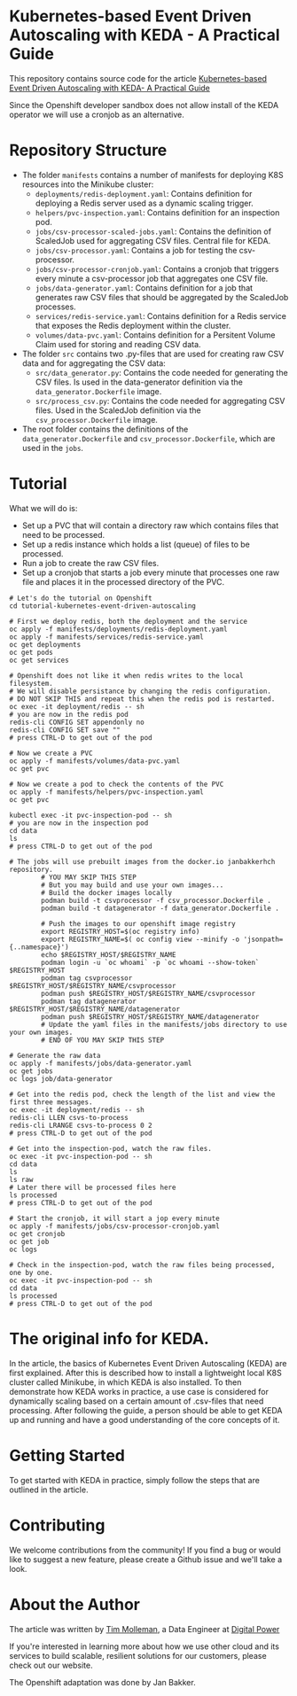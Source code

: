 # Kubernetes-based Event Driven Autoscaling with KEDA - A Practical Guide
This repository contains source code for the article [Kubernetes-based Event Driven Autoscaling with KEDA- A Practical Guide](https://medium.com/@digitalpower/kubernetes-based-event-driven-autoscaling-with-keda-a-practical-guide-ed29cf482e7b)

Since the Openshift developer sandbox does not allow install of the KEDA operator we will use a cronjob as an alternative.

# Repository Structure
* The folder `manifests` contains a number of manifests for deploying K8S resources into the Minikube cluster:
  * `deployments/redis-deployment.yaml`: Contains definition for deploying a Redis server used as a dynamic scaling trigger.
  * `helpers/pvc-inspection.yaml`: Contains definition for an inspection pod.
  * `jobs/csv-processor-scaled-jobs.yaml`: Contains the definition of ScaledJob used for aggregating CSV files. Central file for KEDA.
  * `jobs/csv-processor.yaml`: Contains a job for testing the csv-processor.
  * `jobs/csv-processor-cronjob.yaml`: Contains a cronjob that triggers every minute a csv-processor job that aggregates one CSV file.
  * `jobs/data-generator.yaml`: Contains definition for a job that generates raw CSV files that should be aggregated by the ScaledJob processes.
  * `services/redis-service.yaml`: Contains definition for a Redis service that exposes the Redis deployment within the cluster.
  * `volumes/data-pvc.yaml`: Contains definition for a Persitent Volume Claim used for storing and reading CSV data.
* The folder `src` contains two .py-files that are used for creating raw CSV data and for aggregating the CSV data:
  * `src/data_generator.py`: Contains the code needed for generating the CSV files. Is used in the data-generator definition via the `data_generator.Dockerfile` image.
  * `src/process_csv.py`: Contains the code needed for aggregating CSV files. Used in the ScaledJob definition via the `csv_processor.Dockerfile` image.
* The root folder contains the definitions of the `data_generator.Dockerfile` and `csv_processor.Dockerfile`, which are used in the `jobs`.

# Tutorial

What we will do is:
* Set up a PVC that will contain a directory raw which contains files that need to be processed.
* Set up a redis instance which holds a list (queue) of files to be processed.
* Run a job to create the raw CSV files.
* Set up a cronjob that starts a job every minute that processes one raw file and places it in the processed directory of the PVC.

```
# Let's do the tutorial on Openshift
cd tutorial-kubernetes-event-driven-autoscaling

# First we deploy redis, both the deployment and the service
oc apply -f manifests/deployments/redis-deployment.yaml
oc apply -f manifests/services/redis-service.yaml
oc get deployments
oc get pods
oc get services

# Openshift does not like it when redis writes to the local filesystem.
# We will disable persistance by changing the redis configuration.
# DO NOT SKIP THIS and repeat this when the redis pod is restarted.
oc exec -it deployment/redis -- sh
# you are now in the redis pod
redis-cli CONFIG SET appendonly no
redis-cli CONFIG SET save ""
# press CTRL-D to get out of the pod

# Now we create a PVC
oc apply -f manifests/volumes/data-pvc.yaml
oc get pvc

# Now we create a pod to check the contents of the PVC
oc apply -f manifests/helpers/pvc-inspection.yaml
oc get pvc

kubectl exec -it pvc-inspection-pod -- sh
# you are now in the inspection pod
cd data
ls
# press CTRL-D to get out of the pod

# The jobs will use prebuilt images from the docker.io janbakkerhch repository.
        # YOU MAY SKIP THIS STEP
        # But you may build and use your own images...
        # Build the docker images locally
        podman build -t csvprocessor -f csv_processor.Dockerfile .
        podman build -t datagenerator -f data_generator.Dockerfile .

        # Push the images to our openshift image registry
        export REGISTRY_HOST=$(oc registry info)
        export REGISTRY_NAME=$( oc config view --minify -o 'jsonpath={..namespace}')
        echo $REGISTRY_HOST/$REGISTRY_NAME
        podman login -u `oc whoami` -p `oc whoami --show-token` $REGISTRY_HOST
        podman tag csvprocessor $REGISTRY_HOST/$REGISTRY_NAME/csvprocessor
        podman push $REGISTRY_HOST/$REGISTRY_NAME/csvprocessor
        podman tag datagenerator $REGISTRY_HOST/$REGISTRY_NAME/datagenerator
        podman push $REGISTRY_HOST/$REGISTRY_NAME/datagenerator
        # Update the yaml files in the manifests/jobs directory to use your own images.
        # END OF YOU MAY SKIP THIS STEP

# Generate the raw data
oc apply -f manifests/jobs/data-generator.yaml
oc get jobs
oc logs job/data-generator

# Get into the redis pod, check the length of the list and view the first three messages.
oc exec -it deployment/redis -- sh
redis-cli LLEN csvs-to-process
redis-cli LRANGE csvs-to-process 0 2
# press CTRL-D to get out of the pod

# Get into the inspection-pod, watch the raw files.
oc exec -it pvc-inspection-pod -- sh
cd data
ls
ls raw
# Later there will be processed files here
ls processed
# press CTRL-D to get out of the pod

# Start the cronjob, it will start a jop every minute
oc apply -f manifests/jobs/csv-processor-cronjob.yaml
oc get cronjob
oc get job
oc logs

# Check in the inspection-pod, watch the raw files being processed, one by one.
oc exec -it pvc-inspection-pod -- sh
cd data
ls processed
# press CTRL-D to get out of the pod
```


# The original info for KEDA.

In the article, the basics of Kubernetes Event Driven Autoscaling (KEDA) are first explained. After this is described how to install a lightweight local K8S cluster called Minikube, in which KEDA is also installed. To then demonstrate how KEDA works in practice, a use case is considered for dynamically scaling based on a certain amount of .csv-files that need processing. After following the guide, a person should be able to get KEDA up and running and have a good understanding of the core concepts of it.

# Getting Started
To get started with KEDA in practice, simply follow the steps that are outlined in the article.

# Contributing
We welcome contributions from the community! If you find a bug or would like to suggest a new feature, please create a Github issue and we'll take a look.

# About the Author
The article was written by [Tim Molleman](https://www.linkedin.com/in/tim-molleman/), a Data Engineer at [Digital Power](https://digital-power.com/en/)

If you're interested in learning more about how we use other cloud and its services to build scalable, resilient solutions for our customers, please check out our website.

The Openshift adaptation was done by Jan Bakker.